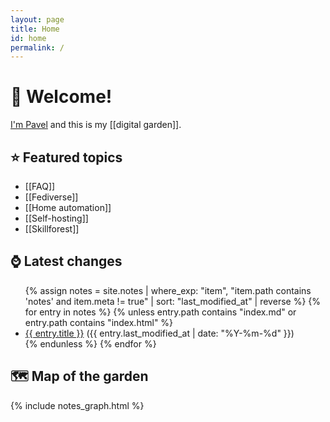 ```yaml
---
layout: page
title: Home
id: home
permalink: /
---
```


# 👋 Welcome!

[I'm Pavel](https://dside.ru/en/) and this is my [[digital garden]].

## ⭐ Featured topics

* [[FAQ]]
* [[Fediverse]]
* [[Home automation]]
* [[Self-hosting]]
* [[Skillforest]]

## ⌚ Latest changes

<ul>
  {% assign notes = site.notes | where_exp: "item", "item.path contains 'notes' and item.meta != true" | sort: "last_modified_at" | reverse %}
  {% for entry in notes %}
  {% unless entry.path contains "index.md" or entry.path contains "index.html" %}
  <li class="list-entry">
    <div><a class="internal-link" href="{{ entry.url }}">{{ entry.title }}</a> <span
        class="faded">({{ entry.last_modified_at | date: "%Y-%m-%d" }})</span></div>
  </li>
  {% endunless %}
  {% endfor %}
</ul>

## 🗺 Map of the garden

{% include notes_graph.html %}
